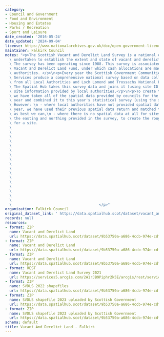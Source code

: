 ```yaml
---
category:
- Council and Government
- Food and Environment
- Housing and Estates
- Parks / Recreation
- Sport and Leisure
date_created: '2016-05-24'
date_updated: '2024-09-04'
license: https://www.nationalarchives.gov.uk/doc/open-government-licence/version/3/
maintainer: Falkirk Council
notes: "<p>The Scottish Vacant and Derelict Land Survey is a national data collection\
  \ undertaken to establish the extent and state of vacant and derelict land in Scotland.\
  \ The survey has been operating since 1988. This survey is associated with the Scottish\
  \ Vacant and Derelict Land Fund, under which cash allocations are made to local\
  \ authorities. </p>\n<p>Every year the Scottish Government Communities Analytical\
  \ Services produce a comprehensive national survey based on data collected and processed\
  \ from all Local Authorities and Loch Lomond and Trossachs National Park Authority.\
  \ The Spatial Hub takes this survey data and joins it (using site ID) to the polygon\
  \ site information provided by local authorities.</p>\n<p>To create this dataset\
  \ we have taken all of the spatial data provided by councils for the current survey\
  \ year and combined it to this year's statistical survey (using the site reference).\
  \ However: \n - where local authorities have not provided spatial data for the current\
  \ year, we have used their previous spatial data return and matched the survey data\
  \ as best we can,\n - where there is no spatial data at all for sites we have buffered\
  \ the easting and northing provided in the survey, to create the rough polygon area\
  \ for a site.                                                                  \
  \                                                                              \
  \                                                                              \
  \                                                                              \
  \                                                                              \
  \                                                                              \
  \                                                                              \
  \                                                                              \
  \                                                                              \
  \                                                                              \
  \                                                                              \
  \                                                                              \
  \                                                                              \
  \                                                                              \
  \                                                                              \
  \                                                                              \
  \                                                                              \
  \                                                                              \
  \                                        </p>"
organization: Falkirk Council
original_dataset_link: ' https://data.spatialhub.scot/dataset/vacant_and_derelict_land-fa'
records: null
resources:
- format: ZIP
  name: Vacant and Derelict Land
  url: https://data.spatialhub.scot/dataset/9b53750a-a686-4ccb-974e-cdfea008686c/resource/910b2431-4cb2-486f-8529-0d15f7bdda44/download/20200929_vdl_by_la_fa.zip
- format: ZIP
  name: Vacant and Derelict Land
  url: https://data.spatialhub.scot/dataset/9b53750a-a686-4ccb-974e-cdfea008686c/resource/a795925d-fda6-4840-9df6-2b2099d47181/download/falkirk_2020.zip
- format: ZIP
  name: Vacant and Derelict Land
  url: https://data.spatialhub.scot/dataset/9b53750a-a686-4ccb-974e-cdfea008686c/resource/cda64e15-8942-4969-b826-3d3bad48a15a/download/falkirk.zip
- format: REST
  name: Vacant and Derelict Land Survey 2021
  url: https://services5.arcgis.com/2A1rJB9Piphr2k5E/arcgis/rest/services/Falkirk_Vacant_Derelict_Land_Survey_2021/FeatureServer/0/query?outFields=*&where=1%3D1
- format: ZIP
  name: SVDLS 2022 shapefiles
  url: https://data.spatialhub.scot/dataset/9b53750a-a686-4ccb-974e-cdfea008686c/resource/910fdab7-1c9e-416e-b7ff-fca26eafd9fd/download/falkirk.zip
- format: ZIP
  name: SVDLS shapefile 2023 uploaded by Scottish Government
  url: https://data.spatialhub.scot/dataset/9b53750a-a686-4ccb-974e-cdfea008686c/resource/025ebeb0-e13b-48fa-a2a6-e61a517e2acd/download/falkirk.zip
- format: ZIP
  name: SVDLS shapefile 2023 uploaded by Scottish Government
  url: https://data.spatialhub.scot/dataset/9b53750a-a686-4ccb-974e-cdfea008686c/resource/c0c34418-49b5-4940-ac89-84807fba753a/download/fife.zip
schema: default
title: Vacant And Derelict Land - Falkirk
---
```

